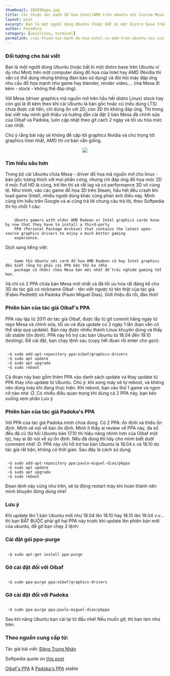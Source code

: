```yaml
---
thumbnail: 202036gpu.jpg
title: Cải thiện sức mạnh đồ họa Intel/AMD trên ubuntu với Custom Mesa Driver
layout: post
excerpt: Bạn là một người dùng Ubuntu (hoặc bất kì một distro base trên Ubuntu ví dụ như Mint).
author: Panadora
category: [unixlinux, terminal]
permalink: /cai-thien-suc-manh-do-hoa-intel-vs-amd-tren-ubuntu-voi-custom-mesa-driver.html
---
```


### Đối tượng cho bài viết

Bạn là một người dùng Ubuntu (hoặc bất kì một distro base trên Ubuntu ví dụ như Mint) trên một computer dùng đồ họa của Intel hay AMD (Nvidia thì vẫn có thể dùng nhưng không đảm bảo sử dụng) và đòi hỏi máy đáp ứng nhu cầu đồ họa mạnh như game hay blender, render video,... (mà Mesa đi kèm - stock - không thể đáp ứng).

Với Mesa (driver graphics mã nguồn mở trên hầu hết distro Linux) stock hay còn gọi là đi kèm theo khi cài Ubuntu là bản gốc hoặc cũ (nếu dùng LTS) chưa được cải tiến, chỉ dùng ổn với 2D, còn 3D thì không đáp ứng. Thì trong bài viết này mình giới thiệu và hướng dẫn cài đặt 2 bản Mesa đã chỉnh sửa của Oibaf và Padoka, luôn cập nhật theo git cách 2 ngày và tối ưu hóa mức cao nhất.

Chú ý rằng bài này sẽ không đề cập tới graphics Nvidia và chú trọng tới graphics Intel nhất, AMD thì cơ bản vẫn giống.

<center><img class="img-thumbnail image-post" src="https://mir-s3-cdn-cf.behance.net/project_modules/max_1200/070d1750882925.58dc072db3109.jpg"></center>

### Tìm hiểu sâu hơn

Trong bộ cài Ubuntu chứa Mesa - driver đồ họa mã nguồn mở cho linux - bản gốc tương thích với mọi phần cứng, nhưng chỉ đáp ứng đồ họa mức 2D ở mức Full HD là cùng, trở lên thì sẽ rất lag và có performance 3D vô cùng tệ. Như mình, vào các game đồ họa 3D trên Steam, hầu hết đều crash khi load game (Intel), nhiều người dùng khác cũng phản ánh điều này.
Mình cũng tìm hiểu trên Google và ai cũng trả lời chung câu trả lời, theo Softpedia thì họ chốt 1 câu:

```console

    Ubuntu gamers with older AMD Radeon or Intel graphics cards know by now that they have to install a third-party
    PPA (Personal Package Archive) that contains the latest open-source graphics drivers to enjoy a much better gaming
    experience.

```

Dịch sang tiếng việt:

```console

    Game thủ Ubuntu với card đồ họa AMD Radeon cũ hay Intel graphics đều biết rằng họ phải cài PPA bên thứ ba (Kho
    package cá nhân) chứa Mesa bản mới nhất để trải nghiệm gaming tốt hơn.

```

Và chỉ có 2 PPA chứa bản Mesa mới nhất và đã tối ưu hóa rất đáng kể cho 3D do tác giả có nickname Oibaf - tên viết ngược từ tên thật của tác giả (Fabio Pedretti) và Padoka (Paulo Miguel Dias).
Giới thiệu đủ rồi, đào thôi!

### Phiên bản của tác giả Oibaf's PPA

PPA này lập từ 2011 do tác giả Oibaf, được lấy từ git commit hằng ngày từ repo Mesa và chỉnh sửa, tối ưu và đưa update cứ 2 ngày 1 lần (bạn vẫn có thể skip qua update). Bản này được nhiều thánh Linux khuyên dùng và thấy rất stable (ổn định).
PPA này hỗ trợ các bản Ubuntu từ 18.04 đến 19.10 (testing).
Để cài đặt, bạn chạy lệnh sau (copy hết đọan rồi enter cho gọn):

```terminal

 ~$ sudo add-apt-repository ppa:oibaf/graphics-drivers
 ~$ sudo apt update
 ~$ sudo apt upgrade
 ~$ sudo reboot

```

Cả đoạn này bao gồm thêm PPA vào danh sách update và thay update từ PPA thay cho update từ Ubuntu. Chú ý: khi xong máy sẽ tự reboot, và không nên dùng máy khi đang thực hiện. Khi reboot, bạn vào thử 1 game và ngon cỡ nào nhé :D.
Có nhiều điều quan trọng khi dùng cả 2 PPA này, bạn kéo xuống xem phần Lưu ý

### Phiên bản của tác giả Padoka's PPA

Với PPA của tác giả Padoka mình chưa dùng. Có 2 PPA: ổn định và thiếu ổn định. Mình sẽ nói về bản ổn định.
Mình ít thấy ai review về PPA này, đa số đều đã cũ (từ hồi Ubuntu bản 17.10 thì hiệu năng nhỉnh hơn của Oibaf một tý), hay ai đó nói về sự ổn định. Nếu đã dùng thì hãy cho mình biết dưới comment nhé! :D.
PPA này chỉ hỗ trợ hai bản Ubuntu là 18.04.x và 18.10 do tác giả rất bận, không có thời gian.
Sau đây là cách sử dụng:

```terminal

 ~$ sudo add-apt-repository ppa:paulo-miguel-dias/pkppa
 ~$ sudo apt update
 ~$ sudo apt upgrade
 ~$ sudo reboot

```
Đọan lệnh này cũng như trên, sẽ tự động restart máy khi hoàn thành nên mình khuyên đừng dùng nhé!

### Lưu ý
Khi update lên 1 bản Ubuntu mới như 18.04 lên 18.10 hay 18.10 lên 19.04 v.v... thì bạn BẮT BUỘC phải gỡ hai PPA này trước khi update lên phiên bản mới của ubuntu, để gỡ bạn chạy 2 lệnh:

### Cài đặt gói ppa-purge
```terminal

 ~$ sudo apt-get install ppa-purge

```
### Gỡ cài đặt đối với Oibaf 
```terminal

 ~$ sudo ppa-purge ppa:oibaf/graphics-drivers

```
### Gỡ cài đặt đối với Padoka
```terminal

 ~$ sudo ppa-purge ppa:paulo-miguel-dias/pkppa 

```
Sau khi nâng Ubuntu bạn cài lại từ đầu nhé!
Nếu muốn gỡ, thì bạn làm như trên.

### Theo nguồn cung cấp từ:

Tác giả bài viết: [Đặng Trung Nhân](https://www.facebook.com/Wello6143)

Softpedia quote on [this post](https://news.softpedia.com/news/padoka-or-oibaf-ppa-for-ubuntu-gaming-tell-us-which-one-do-you-prefer-and-why-512170.shtml)

[Oibaf's PPA](https://launchpad.net/~oibaf/+archive/ubuntu/graphics-drivers) & [Padoka's PPA](https://launchpad.net/~paulo-miguel-dias/+archive/ubuntu/pkppa) stable
<br>
<br>
